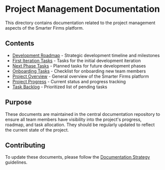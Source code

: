 # Project Management Documentation

This directory contains documentation related to the project management aspects of the Smarter Firms platform.

## Contents

- [Development Roadmap](./Development-Roadmap.md) - Strategic development timeline and milestones
- [First Iteration Tasks](./First-Iteration-Tasks.md) - Tasks for the initial development iteration
- [Next Phase Tasks](./Next-Phase-Tasks.md) - Planned tasks for future development phases
- [Onboarding Tasks](./Onboarding-Tasks.md) - Checklist for onboarding new team members
- [Project Overview](./Project-Overview.md) - General overview of the Smarter Firms platform
- [Project Progress](./Project-Progress.md) - Current status and progress tracking
- [Task Backlog](./Task-Backlog.md) - Prioritized list of pending tasks

## Purpose

These documents are maintained in the central documentation repository to ensure all team members have visibility into the project's progress, roadmap, and task allocation. They should be regularly updated to reflect the current state of the project.

## Contributing

To update these documents, please follow the [Documentation Strategy](../DOCUMENTATION-STRATEGY.md) guidelines.

